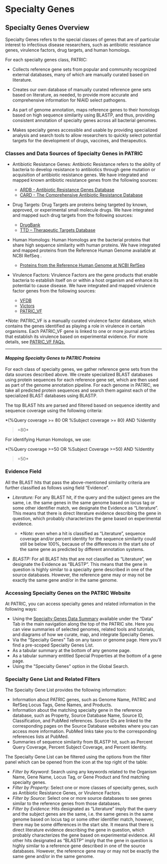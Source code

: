 # Specialty Genes

## Specialty Genes Overview

Specialty Genes refers to the special classes of genes that are of
particular interest to infectious disease researchers, such as
antibiotic resistance genes, virulence factors, drug targets, and human
homologs.

For each specialty genes class, PATRIC:

-   Collects reference gene sets from popular and community recognized
    external databases, many of which are manually curated based on
    literature.

-   Creates our own database of manually curated reference gene sets
    based on literature, as needed, to provide more accurate and
    comprehensive information for NIAID select pathogens.

-   As part of genome annotation, maps reference genes to their homologs
    based on high sequence similarity using BLASTP, and thus, providing
    consistent annotation of specialty genes across all bacterial
    genomes.

-   Makes specialty genes accessible and usable by providing specialized
    analysis and search tools to allow researchers to quickly select
    potential targets for the development of drugs, vaccines, and
    therapeutics.

### Classes and Data Sources of Specialty Genes in PATRIC

-   Antibiotic Resistance Genes: Antibiotic Resistance refers to the
    ability of bacteria to develop resistance to antibiotics through
    gene mutation or acquisition of antibiotic resistance genes. We have
    integrated and mapped known antibiotic resistance genes from the
    following sources:
    -   [ARDB - Antibiotic Resistance Genes Database](http://ardb.cbcb.umd.edu/)
    -   [CARD - The Comprehensive Antibiotic Resistance Database](http://arpcard.mcmaster.ca/)

-   Drug Targets: Drug Targets are proteins being targeted by known,
    approved, or experimental small molecule drugs. We have integrated
    and mapped such drug targets from the following sources:
    -   [DrugBank](http://www.drugbank.ca/)
    -   [TTD – Therapeutic Targets Database](http://bidd.nus.edu.sg/group/TTD/ttd.asp)

-   Human Homologs: Human Homologs are the bacterial proteins that share
    high sequence similarity with human proteins. We have integrated and
    mapped proteins from the Reference Human Genome available at NCBI
    RefSeq .
    -   [Proteins from the Reference Human Genome at NCBI RefSeq](http://www.ncbi.nlm.nih.gov/assembly/GCF_000001405.26)

-   Virulence Factors: Virulence Factors are the gene products that
    enable bacteria to establish itself on or within a host organism and
    enhance its potential to cause disease. We have integrated and
    mapped virulence factor genes from the following sources:
    -   [VFDB](http://www.mgc.ac.cn/VFs/main.htm)
    -   [Victors](http://www.phidias.us/victors/)
    -   [PATRIC\_VF](http://patricbrc.org/portal/portal/patric/SpecialtyGeneSource?source=PATRIC_VF)

*\*Note:* PATRIC\_VF is a manually curated virulence factor database,
which contains the genes identified as playing a role in virulence in
certain organisms. Each PATRIC\_VF gene is linked to one or more journal
articles that establish its virulence based on experimental evidence.
For more details, see [PATRIC\_VF FAQs.](http://enews.patricbrc.org/faqs/patric-curated-virulence-factors-faqs/)

------------------------------------------------------------------------

#### ***Mapping Specialty Genes to PATRIC Proteins***

For each class of specialty genes, we gather reference gene sets from
the data sources described above. We create specialized BLAST databases
using protein sequences for each reference gene set, which are then used
as part of the genome annotation pipeline. For each genome in PATRIC, we
take all predicted protein sequences and search them against each of the
specialized BLAST databases using BLASTP.

The top BLAST hits are parsed and filtered based on sequence identity
and sequence coverage using the following criteria:

*(%Query coverage >= 80 OR %Subject coverage >= 80) AND %Identity
>=80*

For identifying Human Homologs, we use:

*(%Query coverage >=50 OR %Subject Coverage >=50) AND %Identity
>=50*

### Evidence Field

All the BLAST hits that pass the above-mentioned similarity criteria are
further classified as follows using field “Evidence”.

-   *Literature:* For any BLAST hit, if the query and the subject genes
    are the same, i.e. the same genes in the same genome based on locus
    tag or some other identifier match, we designate the Evidence as
    “Literature”. This means that there is direct literature evidence
    describing the gene in question, which probably characterizes the
    gene based on experimental evidence.
    -   *\*Note:* even when a hit is classified as “Literature”,
        sequence coverage and/or percent identity for the sequence
        similarity could still be below 100%, because of the differences
        in the start site of the same gene as predicted by different
        annotation systems.

-   *BLASTP:* For all BLAST hits that are not classified as
    “Literature”, we designate the Evidence as “BLASTP”. This means that
    the gene in question is highly similar to a specialty gene described
    in one of the source databases. However, the reference gene may or
    may not be exactly the same gene and/or in the same genome.

### Accessing Specialty Genes on the PATRIC Website

At PATRIC, you can access specialty genes and related information in the
following ways:

-   Using the [Specialty Genes Data Summary](https://www.patricbrc.org/view/DataType/SpecialtyGenes)
    available under the “Data” Tab in the main navigation along the top
    of the PATRIC site. Here you can view summaries of selected genomes,
    related tools and tutorials, and diagrams of how we curate, map, and
    integrate Specialty Genes.
-   Via the “Specialty Genes” Tab on any taxon or genome page. Here
    you’ll find a pre-scoped Specialty Genes List.
-   As a tabular summary at the bottom of any genome page.
-   As a tabular summary entitled Special Properties at the bottom of a
    gene page.
-   Using the "Specialty Genes" option in the Global Search.

### Specialty Gene List and Related Filters

The Specialty Gene List provides the following information:

-   Information about PATRIC genes, such as Genome Name, PATRIC and
    RefSeq Locus Tags, Gene Names, and Products.
-   Information about the matching specialty gene in the reference
    database, such as Property, Source Database Name, Source ID,
    Classification, and PubMed references. Source IDs are linked to the
    corresponding pages on the Source Database websites where you can
    access more information. PubMed links take you to the corresponding
    references lists at PubMed.
-   Summaries of sequence similarity from BLASTP hit, such as Percent
    Query Coverage, Percent Subject Coverage, and Percent Identity.

The Specialty Gene List can be filtered using the options from the
filter panel which can be opened from the icon at the top right of the
table:

-   *Filter by Keyword*: Search using any keywords related to the
    Organism Name, Gene Name, Locus Tag, or Gene Product and find
    matching specialty genes.
-   *Filter by Property:* Select one or more classes of specialty genes,
    such as Antibiotic Resistance Genes, or Virulence Factors.
-   *Filter by Source:* Select one or more source databases to see genes
    similar to the reference genes from those databases.
-   *Filter by Evidence:* Hits designated as “Literature” imply that the
    query and the subject genes are the same, i.e. the same genes in the
    same genome based on locus tag or some other identifier match,
    however, there may be some differences in the start site. It means
    that there is direct literature evidence describing the gene in
    question, which probably characterizes the gene based on
    experimental evidence. All other hits designated as “BLASTP” imply
    that the gene in question is highly similar to a reference gene
    described in one of the source databases. However, the reference
    gene may or may not be exactly the same gene and/or in the same
    genome.
